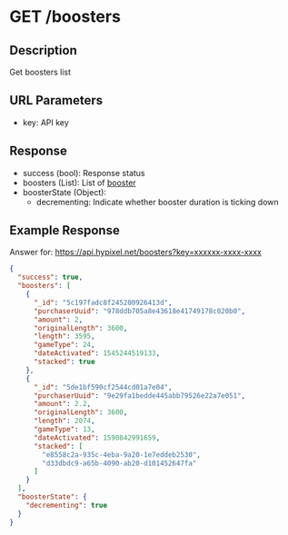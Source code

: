 # GET /boosters

## Description

Get boosters list

## URL Parameters

* key: API key

## Response

* success (bool): Response status
* boosters (List): List of [booster](../../object/booster.md)
* boosterState (Object): 
  * decrementing: Indicate whether booster duration is ticking down

## Example Response

Answer for: https://api.hypixel.net/boosters?key=xxxxxx-xxxx-xxxx

```json
{
  "success": true,
  "boosters": [
    {
      "_id": "5c197fadc8f245280926413d",
      "purchaserUuid": "978ddb705a8e43618e41749178c020b0",
      "amount": 2,
      "originalLength": 3600,
      "length": 3595,
      "gameType": 24,
      "dateActivated": 1545244519133,
      "stacked": true
    },
    {
      "_id": "5de1bf590cf2544cd01a7e04",
      "purchaserUuid": "9e29fa1bedde445abb79526e22a7e051",
      "amount": 2.2,
      "originalLength": 3600,
      "length": 2074,
      "gameType": 13,
      "dateActivated": 1590842991659,
      "stacked": [
        "e8558c2a-935c-4eba-9a20-1e7eddeb2530",
        "d33dbdc9-a65b-4090-ab20-d101452647fa"
      ]
    }
  ],
  "boosterState": {
    "decrementing": true
  }
}
```
